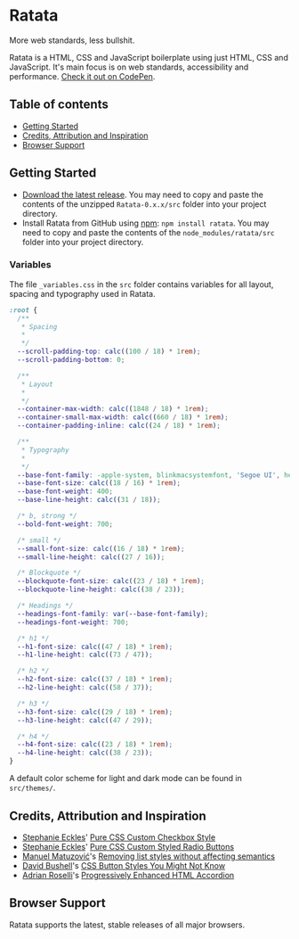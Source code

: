 # Ratata

More web standards, less bullshit.

Ratata is a HTML, CSS and JavaScript boilerplate using just HTML, CSS and JavaScript. It's main focus is on web standards, accessibility and performance. [Check it out on CodePen](https://codepen.io/deoostfrees/pen/XWGWbEy).

## Table of contents

- [Getting Started](#getting-started)
- [Credits, Attribution and Inspiration](#credits-attribution-and-inspiration)
- [Browser Support](#browser-support)

## Getting Started

- [Download the latest release](https://github.com/deoostfrees/Ratata/releases). You may need to copy and paste the contents of the unzipped `Ratata-0.x.x/src` folder into your project directory.
- Install Ratata from GitHub using [npm](https://www.npmjs.com): `npm install ratata`. You may need to copy and paste the contents of the `node_modules/ratata/src` folder into your project directory.

### Variables

The file `_variables.css` in the `src` folder contains variables for all layout, spacing and typography used in Ratata.

```css
:root {
  /**
   * Spacing
   *
   */
  --scroll-padding-top: calc((100 / 18) * 1rem);
  --scroll-padding-bottom: 0;

  /**
   * Layout
   *
   */
  --container-max-width: calc((1848 / 18) * 1rem);
  --container-small-max-width: calc((660 / 18) * 1rem);
  --container-padding-inline: calc((24 / 18) * 1rem);

  /**
   * Typography
   *
   */
  --base-font-family: -apple-system, blinkmacsystemfont, 'Segoe UI', helvetica, arial, sans-serif;
  --base-font-size: calc((18 / 16) * 1rem);
  --base-font-weight: 400;
  --base-line-height: calc((31 / 18));

  /* b, strong */
  --bold-font-weight: 700;

  /* small */
  --small-font-size: calc((16 / 18) * 1rem);
  --small-line-height: calc((27 / 16));

  /* Blockquote */
  --blockquote-font-size: calc((23 / 18) * 1rem);
  --blockquote-line-height: calc((38 / 23));

  /* Headings */
  --headings-font-family: var(--base-font-family);
  --headings-font-weight: 700;

  /* h1 */
  --h1-font-size: calc((47 / 18) * 1rem);
  --h1-line-height: calc((73 / 47));

  /* h2 */
  --h2-font-size: calc((37 / 18) * 1rem);
  --h2-line-height: calc((58 / 37));

  /* h3 */
  --h3-font-size: calc((29 / 18) * 1rem);
  --h3-line-height: calc((47 / 29));

  /* h4 */
  --h4-font-size: calc((23 / 18) * 1rem);
  --h4-line-height: calc((38 / 23));
}
```

A default color scheme for light and dark mode can be found in `src/themes/`.

## Credits, Attribution and Inspiration

- [Stephanie Eckles](https://thinkdobecreate.com)' [Pure CSS Custom Checkbox Style](https://moderncss.dev/pure-css-custom-checkbox-style/)
- [Stephanie Eckles](https://thinkdobecreate.com)' [Pure CSS Custom Styled Radio Buttons](https://moderncss.dev/pure-css-custom-styled-radio-buttons/)
- [Manuel Matuzović](https://matuzo.at)'s [Removing list styles without affecting semantics](https://matuzo.at/blog/2023/removing-list-styles-without-affecting-semantics)
- [David Bushell](https://dbushell.com)'s [CSS Button Styles You Might Not Know](https://dbushell.com/2024/03/10/css-button-styles-you-might-not-know/)
- [Adrian Roselli](https://adrianroselli.com)'s [Progressively Enhanced HTML Accordion](https://adrianroselli.com/2023/08/progressively-enhanced-html-accordion.html)

## Browser Support

Ratata supports the latest, stable releases of all major browsers.
